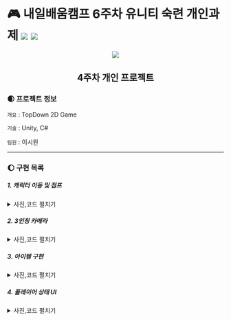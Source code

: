 # 🎮 내일배움캠프 6주차 유니티 숙련 개인과제 <img src="https://img.shields.io/badge/Unity-FFFFFF?style=flat&logo=Unity&logoColor=5D5D5D"/> <img src="https://img.shields.io/badge/C%23-5D5D5D?style=flat&logo=csharp&logoColor=FFFFFF"/>       
 
<div align="center">
  <img src="https://encrypted-tbn0.gstatic.com/images?q=tbn:ANd9GcSGGtUQnh2auP6-5piyLjjhl-X2ScndYQy1bBnparJO&s"></img>


## 4주차 개인 프로젝트
</div>
  
### 🌒 프로젝트 정보
`개요` : TopDown 2D Game    

`기술` : Unity, C#    

`팀원` : 이시원

---
### 🌔 구현 목록

##### 1. 캐릭터 이동 및 점프   
<details><summary>사진,코드 펼치기</summary>

```csharp
    private void Awake()
    {
        stat = GetComponent<PlayerStatHandler>().stat;
    }

    private void Start()
    {
        moveSpeed = stat.Speed;
    }

    private void FixedUpdate()
    {
        OnMove();
    }

    private void LateUpdate()
    {
        OnLook();
    }

    private void OnMove()
    {
        velocity = transform.forward * keyboardInput.y + transform.right * keyboardInput.x;
        velocity *= moveSpeed;
        velocity.y = _rigidbody.velocity.y;
        _rigidbody.velocity = velocity;
    }

    private void OnLook()
    {
        transform.eulerAngles += new Vector3(0, mouseInput.x, 0);
        CharaCamera.y_input = -mouseInput.y;
    }

    public void MoveInput(InputAction.CallbackContext context)
    {
        keyboardInput = context.ReadValue<Vector2>().normalized;
    }

    public void LookInput(InputAction.CallbackContext context)
    {
        mouseInput = context.ReadValue<Vector2>();
        mouseInput *= mouseSpeed;
    }

    public void JumpInput(InputAction.CallbackContext context)
    {
        if (context.phase == InputActionPhase.Performed)
            _rigidbody.AddForce(Vector2.up * stat.Jump, ForceMode.Impulse);
    }

    public void InventoryInput(InputAction.CallbackContext context)
    {
        if (context.phase == InputActionPhase.Performed)
            UIManager.instance.ToggleInventory();
    }
```
</details>

##### 2. 3인칭 카메라   
<details><summary>사진,코드 펼치기</summary>

```csharp
public class CameraController : MonoBehaviour
{
    [SerializeField] private float distance = 5;
    [SerializeField] private float minRot;
    [SerializeField] private float maxRot;

    private float curRot;

    public float y_input { get; set; }

    private void LateUpdate()
    {
        SetPos();
    }

    private void SetPos()
    {
        curRot = transform.eulerAngles.x;
        curRot += y_input;
        if (curRot < 180) 
            curRot = Mathf.Clamp(curRot, -1, maxRot);
        else
            curRot = Mathf.Clamp(curRot, 360 + minRot, 361);
        transform.eulerAngles = new Vector3(curRot, transform.eulerAngles.y, transform.eulerAngles.z);
    }
}
```

</details>

##### 3. 아이템 구현   
<details><summary>사진,코드 펼치기</summary>

```csharp
// 부모 클래스 형식
public class Item : MonoBehaviour
{
    public ItemSO ItemInfo;
    [SerializeField] protected PlayerCondition pCondition;
    
    protected float value;
}
```
```csharp
// 자식 클래스 형식
public class HungerItem : Item, IUseable
{
    public void Use()
    {
        pCondition.conditionArgs.changeHungerValue = value;
        pCondition.CallHungerEvent();
        pCondition.conditionArgs.changeHungerValue = -0.05f;
    }
}
```

```csharp
// 전략패턴 사용해보기
// 아이템 사용코드
    private IUseable curItem;
    private List<IUseable> items = new List<IUseable>();

    private void SelectItem(int index)
    {
        curItem = items[index];
    }
    
    private void Activate()
    {
        curItem.Use();
    }
```


</details>

##### 4. 플레이어 상태 UI   
<details><summary>사진,코드 펼치기</summary>

```csharp
// 플레이어 오브젝트에 붙일 상태 관리 코드
public class PlayerCondition : MonoBehaviour
{
    public event Action<ConditonArgs> HealthEvent;
    public event Action<ConditonArgs> HungerEvent;
    public event Action<ConditonArgs> StaminaEvent; 
    
    public ConditonArgs conditionArgs;
    
    [SerializeField] public PlayerStatHandler stathandler;

    private void Start()
    {
        conditionArgs = new ConditonArgs(stathandler.stat.Hunger, stathandler.currentHunger);
        HungerEvent += reduceHunger;
        StartCoroutine(reduceHungerCouroutine());
    }

    public void CallHungerEvent()
    {
        HungerEvent?.Invoke(conditionArgs);
    }

    public void CallHealthEvent()
    {
        HealthEvent?.Invoke(conditionArgs);
    }

    public void callStaminaEvent()
    {
        StaminaEvent?.Invoke(conditionArgs);
    }

    private void reduceHunger(ConditonArgs args)
    {
        stathandler.currentHunger = stathandler.currentHunger < 0 ? 0 : stathandler.currentHunger + args.changeHungerValue;
        args.curHunger = stathandler.currentHunger;
    }

    private IEnumerator reduceHungerCouroutine()
    {
        WaitForSeconds delay = new WaitForSeconds(0.1f);
        while (true)
        {
            CallHungerEvent();
            yield return delay;
        }
    }
}
```
```csharp
// UI 관리 코드
public class ConditionUI : MonoBehaviour
{
    [SerializeField] private Image conditionUiImage;

    public void SetFill(ConditonArgs args)
    {
        conditionUiImage.fillAmount = args.curHunger / args.maxHunger;
    }
}
```


</details>

